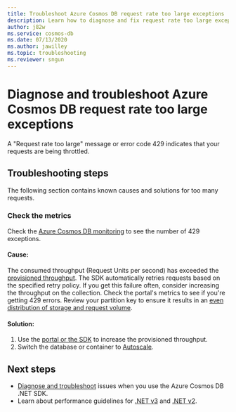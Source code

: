 ```yaml
---
title: Troubleshoot Azure Cosmos DB request rate too large exceptions
description: Learn how to diagnose and fix request rate too large exceptions.
author: j82w
ms.service: cosmos-db
ms.date: 07/13/2020
ms.author: jawilley
ms.topic: troubleshooting
ms.reviewer: sngun
---
```


# Diagnose and troubleshoot Azure Cosmos DB request rate too large exceptions
A "Request rate too large" message or error code 429 indicates that your requests are being throttled.

## Troubleshooting steps
The following section contains known causes and solutions for too many requests.

### Check the metrics
Check the [Azure Cosmos DB monitoring](monitor-cosmos-db.md) to see the number of 429 exceptions.

#### Cause:
The consumed throughput (Request Units per second) has exceeded the [provisioned throughput](set-throughput.md). The SDK automatically retries requests based on the specified retry policy. If you get this failure often, consider increasing the throughput on the collection. Check the portal's metrics to see if you're getting 429 errors. Review your partition key to ensure it results in an [even distribution of storage and request volume](partition-data.md).

#### Solution:
1. Use the [portal or the SDK](set-throughput.md) to increase the provisioned throughput.
1. Switch the database or container to [Autoscale](provision-throughput-autoscale.md).

## Next steps
* [Diagnose and troubleshoot](troubleshoot-dot-net-sdk.md) issues when you use the Azure Cosmos DB .NET SDK.
* Learn about performance guidelines for [.NET v3](performance-tips-dotnet-sdk-v3-sql.md) and [.NET v2](performance-tips.md).